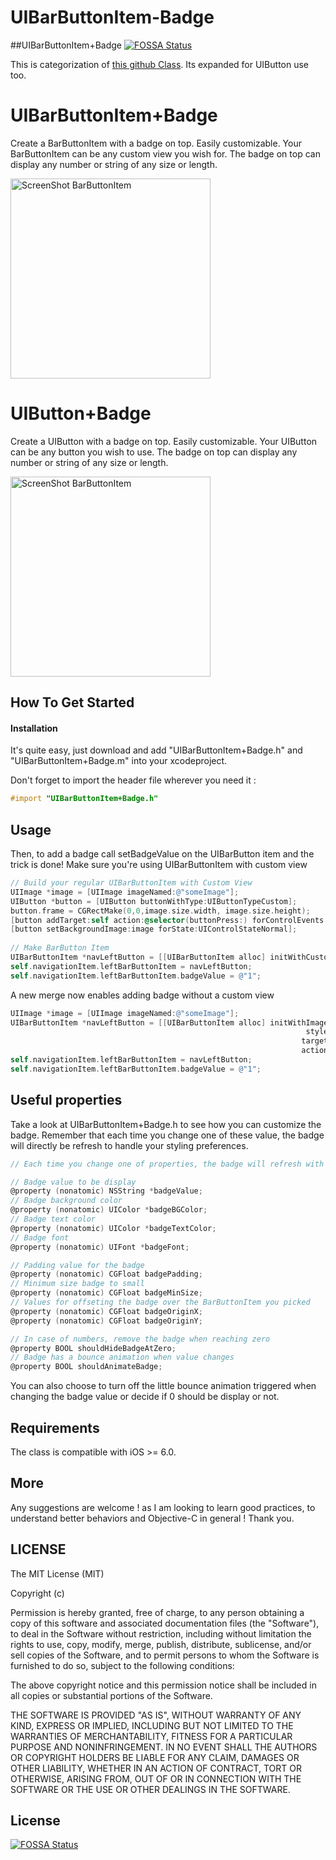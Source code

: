 UIBarButtonItem-Badge
=====================

##UIBarButtonItem+Badge
[![FOSSA Status](https://app.fossa.io/api/projects/git%2Bgithub.com%2Fhaztheo%2FUIBarButtonItem-Badge.svg?type=shield)](https://app.fossa.io/projects/git%2Bgithub.com%2Fhaztheo%2FUIBarButtonItem-Badge?ref=badge_shield)


This is categorization of [this github Class](https://github.com/TanguyAladenise/BBBadgeBarButtonItem). Its expanded for UIButton use too.


UIBarButtonItem+Badge
==============
<p>Create a BarButtonItem with a badge on top. Easily customizable.
Your BarButtonItem can be any custom view you wish for. The badge on top can display any number or string of any size or length.</p>

<img alt="ScreenShot BarButtonItem" src="https://github.com/mikemtol/UIBarButtonItem-Badge/blob/master/screenshot.png?raw=true" width="320px"/>


UIButton+Badge
==============

<p>Create a UIButton with a badge on top. Easily customizable.
Your UIButton can be any button you wish to use. The badge on top can display any number or string of any size or length.</p>

<img alt="ScreenShot BarButtonItem" src="https://github.com/mikemtol/UIBarButtonItem-Badge/blob/master/screenshot2.png?raw=true" width="320px"/>


How To Get Started
------------------

#### Installation 

It's quite easy, just download and add "UIBarButtonItem+Badge.h" and "UIBarButtonItem+Badge.m" into your xcodeproject.

Don't forget to import the header file wherever you need it :

``` objective-c
#import "UIBarButtonItem+Badge.h"
```

Usage
------------------

Then, to add a badge call setBadgeValue on the UIBarButton item and the trick is done! Make sure you're using 
UIBarButtonItem with custom view

``` objective-c
// Build your regular UIBarButtonItem with Custom View
UIImage *image = [UIImage imageNamed:@"someImage"];
UIButton *button = [UIButton buttonWithType:UIButtonTypeCustom];
button.frame = CGRectMake(0,0,image.size.width, image.size.height);
[button addTarget:self action:@selector(buttonPress:) forControlEvents:UIControlEventTouchDown];
[button setBackgroundImage:image forState:UIControlStateNormal];
    
// Make BarButton Item
UIBarButtonItem *navLeftButton = [[UIBarButtonItem alloc] initWithCustomView:button];
self.navigationItem.leftBarButtonItem = navLeftButton;
self.navigationItem.leftBarButtonItem.badgeValue = @"1";
```

A new merge now enables adding badge without a custom view
``` objective-c
UIImage *image = [UIImage imageNamed:@"someImage"];
UIBarButtonItem *navLeftButton = [[UIBarButtonItem alloc] initWithImage:image
                                                                  style:UIBarButtonItemStylePlain
                                                                 target:self
                                                                 action:@selector(buttonPress:)];
self.navigationItem.leftBarButtonItem = navLeftButton;
self.navigationItem.leftBarButtonItem.badgeValue = @"1";
```


Useful properties
---------------

Take a look at UIBarButtonItem+Badge.h to see how you can customize the badge.
Remember that each time you change one of these value, the badge will directly be refresh to handle your styling preferences.

``` objective-c
// Each time you change one of properties, the badge will refresh with your changes

// Badge value to be display
@property (nonatomic) NSString *badgeValue;
// Badge background color
@property (nonatomic) UIColor *badgeBGColor;
// Badge text color
@property (nonatomic) UIColor *badgeTextColor;
// Badge font
@property (nonatomic) UIFont *badgeFont;

// Padding value for the badge
@property (nonatomic) CGFloat badgePadding;
// Minimum size badge to small
@property (nonatomic) CGFloat badgeMinSize;
// Values for offseting the badge over the BarButtonItem you picked
@property (nonatomic) CGFloat badgeOriginX;
@property (nonatomic) CGFloat badgeOriginY;

// In case of numbers, remove the badge when reaching zero
@property BOOL shouldHideBadgeAtZero;
// Badge has a bounce animation when value changes
@property BOOL shouldAnimateBadge;
```

You can also choose to turn off the little bounce animation triggered when changing the badge value or decide if 0 should be display or not.

Requirements
---------------

The class is compatible with iOS >= 6.0.


More
----

<p>Any suggestions are welcome ! as I am looking to learn good practices, to understand better behaviors and Objective-C in general !
Thank you.</p>

LICENSE
-------
The MIT License (MIT)

Copyright (c) <year> <copyright holders>

Permission is hereby granted, free of charge, to any person obtaining a copy
of this software and associated documentation files (the "Software"), to deal
in the Software without restriction, including without limitation the rights
to use, copy, modify, merge, publish, distribute, sublicense, and/or sell
copies of the Software, and to permit persons to whom the Software is
furnished to do so, subject to the following conditions:

The above copyright notice and this permission notice shall be included in
all copies or substantial portions of the Software.

THE SOFTWARE IS PROVIDED "AS IS", WITHOUT WARRANTY OF ANY KIND, EXPRESS OR
IMPLIED, INCLUDING BUT NOT LIMITED TO THE WARRANTIES OF MERCHANTABILITY,
FITNESS FOR A PARTICULAR PURPOSE AND NONINFRINGEMENT. IN NO EVENT SHALL THE
AUTHORS OR COPYRIGHT HOLDERS BE LIABLE FOR ANY CLAIM, DAMAGES OR OTHER
LIABILITY, WHETHER IN AN ACTION OF CONTRACT, TORT OR OTHERWISE, ARISING FROM,
OUT OF OR IN CONNECTION WITH THE SOFTWARE OR THE USE OR OTHER DEALINGS IN
THE SOFTWARE.






## License
[![FOSSA Status](https://app.fossa.io/api/projects/git%2Bgithub.com%2Fhaztheo%2FUIBarButtonItem-Badge.svg?type=large)](https://app.fossa.io/projects/git%2Bgithub.com%2Fhaztheo%2FUIBarButtonItem-Badge?ref=badge_large)